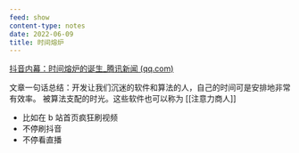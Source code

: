 ```yaml
---
feed: show
content-type: notes
date: 2022-06-09
title: 时间熔炉
---
```


[抖音内幕：时间熔炉的诞生_腾讯新闻 (qq.com)](https://new.qq.com/omn/20201026/20201026A01KII00.html)

文章一句话总结：开发让我们沉迷的软件和算法的人，自己的时间可是安排地非常有效率。
被算法支配的时光。这些软件也可以称为 [[注意力商人]]
 - 比如在 b 站首页疯狂刷视频
 - 不停刷抖音
 - 不停看直播
